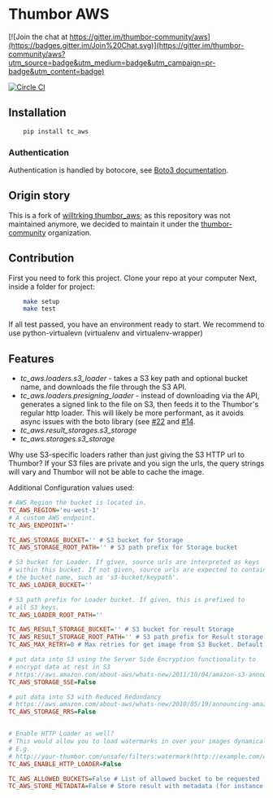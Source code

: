 # Thumbor AWS

[![Join the chat at https://gitter.im/thumbor-community/aws](https://badges.gitter.im/Join%20Chat.svg)](https://gitter.im/thumbor-community/aws?utm_source=badge&utm_medium=badge&utm_campaign=pr-badge&utm_content=badge)

[![Circle CI](https://circleci.com/gh/thumbor-community/aws.svg?style=svg)](https://circleci.com/gh/thumbor-community/aws)

## Installation

```bash
    pip install tc_aws
```

### Authentication

Authentication is handled by botocore, see [Boto3 documentation](https://boto3.readthedocs.org/en/latest/guide/quickstart.html#configuration).

## Origin story

This is a fork of [willtrking thumbor_aws](https://github.com/willtrking/thumbor_aws); as this repository was not maintained anymore,
we decided to maintain it under the [thumbor-community](https://github.com/thumbor-community) organization.

## Contribution

First you need to fork this project.
Clone your repo at your computer
Next, inside a folder for project:

```bash
    make setup
    make test
```

If all test passed, you have an environment ready to start. 
We recommend to use python-virtualevn (virtualenv and virtualenv-wrapper)

## Features

 * *tc_aws.loaders.s3_loader* - takes a S3 key path and optional bucket name, and downloads the file through the S3 API.
 * *tc_aws.loaders.presigning_loader* - instead of downloading via the API, generates a signed link to the file on S3, then feeds it to the Thumbor's regular http loader. This will likely be more performant, as it avoids async issues with the boto library (see [#22](https://github.com/thumbor-community/aws/pull/22) and [#14](https://github.com/thumbor-community/aws/issues/14).
 * *tc_aws.result_storages.s3_storage*
 * *tc_aws.storages.s3_storage*
 
Why use S3-specific loaders rather than just giving the S3 HTTP url to Thumbor? If your S3 files are private and you sign the urls, the query strings will vary and Thumbor will not be able to cache the image.

Additional Configuration values used:

```.ini
# AWS Region the bucket is located in. 
TC_AWS_REGION='eu-west-1' 
# A custom AWS endpoint.
TC_AWS_ENDPOINT=''

TC_AWS_STORAGE_BUCKET='' # S3 bucket for Storage
TC_AWS_STORAGE_ROOT_PATH='' # S3 path prefix for Storage bucket

# S3 bucket for Loader. If given, source urls are interpreted as keys
# within this bucket. If not given, source urls are expected to contain
# the bucket name, such as 's3-bucket/keypath'.
TC_AWS_LOADER_BUCKET='' 

# S3 path prefix for Loader bucket. If given, this is prefixed to 
# all S3 keys.
TC_AWS_LOADER_ROOT_PATH=''

TC_AWS_RESULT_STORAGE_BUCKET='' # S3 bucket for result Storage
TC_AWS_RESULT_STORAGE_ROOT_PATH='' # S3 path prefix for Result storage bucket
TC_AWS_MAX_RETRY=0 # Max retries for get image from S3 Bucket. Default is 0

# put data into S3 using the Server Side Encryption functionality to
# encrypt data at rest in S3
# https://aws.amazon.com/about-aws/whats-new/2011/10/04/amazon-s3-announces-server-side-encryption-support/
TC_AWS_STORAGE_SSE=False

# put data into S3 with Reduced Redundancy
# https://aws.amazon.com/about-aws/whats-new/2010/05/19/announcing-amazon-s3-reduced-redundancy-storage/
TC_AWS_STORAGE_RRS=False


# Enable HTTP Loader as well?
# This would allow you to load watermarks in over your images dynamically through a URI
# E.g.
# http://your-thumbor.com/unsafe/filters:watermark(http://example.com/watermark.png,0,0,50)/s3_bucket/photo.jpg
TC_AWS_ENABLE_HTTP_LOADER=False

TC_AWS_ALLOWED_BUCKETS=False # List of allowed bucket to be requested
TC_AWS_STORE_METADATA=False # Store result with metadata (for instance content-type)
```
